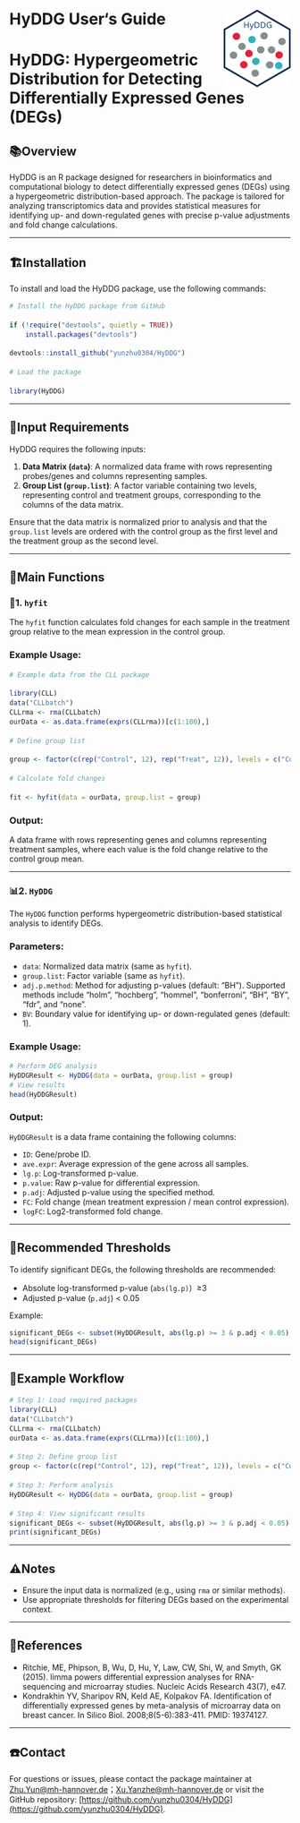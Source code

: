 # HyDDG User‘s Guide  <a href="https://maze-icicle-277.notion.site/HyDDG-User-s-Guide-175b4db0634380048bd4c28d39f0ec05"><img src="man/figure/logo.svg" align="right" height="139" alt="HyDDG website" /></a>

# HyDDG: Hypergeometric Distribution for Detecting Differentially Expressed Genes (DEGs)  




## 📚Overview


HyDDG is an R package designed for researchers in bioinformatics and computational biology to detect differentially expressed genes (DEGs) using a hypergeometric distribution-based approach. The package is tailored for analyzing transcriptomics data and provides statistical measures for identifying up- and down-regulated genes with precise p-value adjustments and fold change calculations.

---

## 🏗️Installation

To install and load the HyDDG package, use the following commands:

```r
# Install the HyDDG package from GitHub 

if (!require("devtools", quietly = TRUE))
    install.packages("devtools")
    
devtools::install_github("yunzhu0304/HyDDG")

# Load the package

library(HyDDG)
```

---

## 📌Input Requirements

HyDDG requires the following inputs:

1. **Data Matrix (`data`)**: A normalized data frame with rows representing probes/genes and columns representing samples.
2. **Group List (`group.list`)**: A factor variable containing two levels, representing control and treatment groups, corresponding to the columns of the data matrix.

Ensure that the data matrix is normalized prior to analysis and that the `group.list` levels are ordered with the control group as the first level and the treatment group as the second level.

---

## 📏Main Functions

### 📍1. `hyfit`

The `hyfit` function calculates fold changes for each sample in the treatment group relative to the mean expression in the control group.

### Example Usage:

```r
# Example data from the CLL package

library(CLL)
data("CLLbatch")
CLLrma <- rma(CLLbatch)
ourData <- as.data.frame(exprs(CLLrma))[c(1:100),]

# Define group list

group <- factor(c(rep("Control", 12), rep("Treat", 12)), levels = c("Control", "Treat"))

# Calculate fold changes

fit <- hyfit(data = ourData, group.list = group)
```

### Output:

A data frame with rows representing genes and columns representing treatment samples, where each value is the fold change relative to the control group mean.

---

### 📊2. `HyDDG`

The `HyDDG` function performs hypergeometric distribution-based statistical analysis to identify DEGs.

### Parameters:

- `data`: Normalized data matrix (same as `hyfit`).
- `group.list`: Factor variable (same as `hyfit`).
- `adj.p.method`: Method for adjusting p-values (default: “BH”). Supported methods include “holm”, “hochberg”, “hommel”, “bonferroni”, “BH”, “BY”, “fdr”, and “none”.
- `BV`: Boundary value for identifying up- or down-regulated genes (default: 1).

### Example Usage:

```r
# Perform DEG analysis
HyDDGResult <- HyDDG(data = ourData, group.list = group)
# View results
head(HyDDGResult)
```

### Output:

`HyDDGResult` is a data frame containing the following columns:
- `ID`: Gene/probe ID.
- `ave.expr`: Average expression of the gene across all samples.
- `lg.p`: Log-transformed p-value.
- `p.value`: Raw p-value for differential expression.
- `p.adj`: Adjusted p-value using the specified method.
- `FC`: Fold change (mean treatment expression / mean control expression).
- `logFC`: Log2-transformed fold change.

---

## 🧭Recommended Thresholds

To identify significant DEGs, the following thresholds are recommended:
- Absolute log-transformed p-value (`abs(lg.p)`）≥3
- Adjusted p-value (`p.adj`) < 0.05

Example:

```r
significant_DEGs <- subset(HyDDGResult, abs(lg.p) >= 3 & p.adj < 0.05)
head(significant_DEGs)
```

---

## 📝Example Workflow

```r
# Step 1: Load required packages
library(CLL)
data("CLLbatch")
CLLrma <- rma(CLLbatch)
ourData <- as.data.frame(exprs(CLLrma))[c(1:100),]

# Step 2: Define group list
group <- factor(c(rep("Control", 12), rep("Treat", 12)), levels = c("Control", "Treat"))

# Step 3: Perform analysis
HyDDGResult <- HyDDG(data = ourData, group.list = group)

# Step 4: View significant results
significant_DEGs <- subset(HyDDGResult, abs(lg.p) >= 3 & p.adj < 0.05)
print(significant_DEGs)
```

---

## ⚠️Notes

- Ensure the input data is normalized (e.g., using `rma` or similar methods).
- Use appropriate thresholds for filtering DEGs based on the experimental context.

---

## 📖References

- Ritchie, ME, Phipson, B, Wu, D, Hu, Y, Law, CW, Shi, W, and Smyth, GK (2015).
limma powers differential expression analyses for RNA-sequencing and microarray studies.
Nucleic Acids Research 43(7), e47.
- Kondrakhin YV, Sharipov RN, Keld AE, Kolpakov FA. Identification of differentially expressed genes by meta-analysis of microarray data on breast cancer. In Silico Biol. 2008;8(5-6):383-411. PMID: 19374127.

---

## ☎️Contact

For questions or issues, please contact the package maintainer at Zhu.Yun@mh-hannover.de；Xu.Yanzhe@mh-hannover.de or visit the GitHub repository: [https://github.com/yunzhu0304/HyDDG](https://github.com/yunzhu0304/HyDDG).
